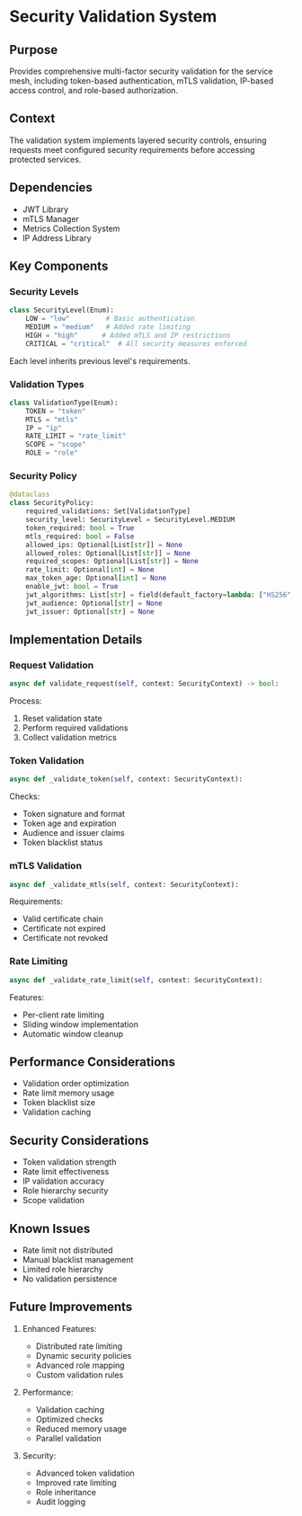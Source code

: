 # Security Validation System

## Purpose

Provides comprehensive multi-factor security validation for the service mesh, including token-based authentication, mTLS validation, IP-based access control, and role-based authorization.

## Context

The validation system implements layered security controls, ensuring requests meet configured security requirements before accessing protected services.

## Dependencies

- JWT Library
- mTLS Manager
- Metrics Collection System
- IP Address Library

## Key Components

### Security Levels

```python
class SecurityLevel(Enum):
    LOW = "low"         # Basic authentication
    MEDIUM = "medium"   # Added rate limiting
    HIGH = "high"      # Added mTLS and IP restrictions
    CRITICAL = "critical"  # All security measures enforced
```

Each level inherits previous level's requirements.

### Validation Types

```python
class ValidationType(Enum):
    TOKEN = "token"
    MTLS = "mtls"
    IP = "ip"
    RATE_LIMIT = "rate_limit"
    SCOPE = "scope"
    ROLE = "role"
```

### Security Policy

```python
@dataclass
class SecurityPolicy:
    required_validations: Set[ValidationType]
    security_level: SecurityLevel = SecurityLevel.MEDIUM
    token_required: bool = True
    mtls_required: bool = False
    allowed_ips: Optional[List[str]] = None
    allowed_roles: Optional[List[str]] = None
    required_scopes: Optional[List[str]] = None
    rate_limit: Optional[int] = None
    max_token_age: Optional[int] = None
    enable_jwt: bool = True
    jwt_algorithms: List[str] = field(default_factory=lambda: ["HS256", "RS256"])
    jwt_audience: Optional[str] = None
    jwt_issuer: Optional[str] = None
```

## Implementation Details

### Request Validation

```python
async def validate_request(self, context: SecurityContext) -> bool:
```

Process:

1. Reset validation state
2. Perform required validations
3. Collect validation metrics

### Token Validation

```python
async def _validate_token(self, context: SecurityContext):
```

Checks:

- Token signature and format
- Token age and expiration
- Audience and issuer claims
- Token blacklist status

### mTLS Validation

```python
async def _validate_mtls(self, context: SecurityContext):
```

Requirements:

- Valid certificate chain
- Certificate not expired
- Certificate not revoked

### Rate Limiting

```python
async def _validate_rate_limit(self, context: SecurityContext):
```

Features:

- Per-client rate limiting
- Sliding window implementation
- Automatic window cleanup

## Performance Considerations

- Validation order optimization
- Rate limit memory usage
- Token blacklist size
- Validation caching

## Security Considerations

- Token validation strength
- Rate limit effectiveness
- IP validation accuracy
- Role hierarchy security
- Scope validation

## Known Issues

- Rate limit not distributed
- Manual blacklist management
- Limited role hierarchy
- No validation persistence

## Future Improvements

1. Enhanced Features:

   - Distributed rate limiting
   - Dynamic security policies
   - Advanced role mapping
   - Custom validation rules

2. Performance:

   - Validation caching
   - Optimized checks
   - Reduced memory usage
   - Parallel validation

3. Security:
   - Advanced token validation
   - Improved rate limiting
   - Role inheritance
   - Audit logging
